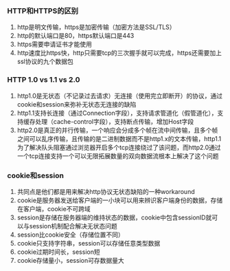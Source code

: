 ### HTTP和HTTPS的区别
1. http是明文传输，https是加密传输（加密方法是SSL/TLS）
2. http的默认端口是80，https默认端口是443
3. https需要申请证书才能使用
4. http速度比https快，http只需要tcp的三次握手就可以完成，https还需要加上ssl协议的九个数据包

### HTTP 1.0 vs 1.1 vs 2.0
1. http1.0是无状态（不记录过去请求）无连接（使用完立即断开）的协议，通过cookie和session来弥补无状态无连接的缺陷
2. http1.1支持长连接（通过Connection字段），支持请求管道化（假管道化），支持缓存处理（cache-control字段），支持断点传输，增加Host字段
3. http2.0是真正的并行传输，一个响应会分成多个帧在流中间传输，且多个帧之间可以乱序传输，且传输的是二进制数据而不是http1.x的文本传输，http1.1为了解决队头阻塞通过浏览器开启多个tcp连接绕过了该问题，而http2.0通过一个tcp连接支持一个可以无限拓展数量的双向数据流根本上解决了这个问题

### cookie和session
1. 共同点是他们都是用来解决http协议无状态缺陷的一种workaround
2. cookie是服务器发送给客户端的一小块可以用来辨识客户端身份的数据，存储在客户端，cookie不可跨域
3. session是存储在服务器端的维持状态的数据，cookie中包含sessionID就可以与session机制配合解决无状态问题
4. session比cookie安全（存储位置不同）
5. cookie只支持字符串，session可以存储任意类型数据 
6. cookie过期时间长，session短
7. cookie存储量小，session可存数据量大
